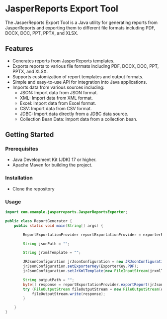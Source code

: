# JasperReports Export Tool

The JasperReports Export Tool is a Java utility for generating reports from JasperReports and exporting them to different file formats including PDF, DOCX, DOC, PPT, PPTX, and XLSX.

## Features

- Generates reports from JasperReports templates.
- Exports reports to various file formats including PDF, DOCX, DOC, PPT, PPTX, and XLSX.
- Supports customization of report templates and output formats.
- Simple and easy-to-use API for integration into Java applications.
- Imports data from various sources including:
  - JSON: Import data from JSON format.
  - XML: Import data from XML format.
  - Excel: Import data from Excel format.
  - CSV: Import data from CSV format.
  - JDBC: Import data directly from a JDBC data source.
  - Collection Bean Data: Import data from a collection bean.
    
## Getting Started

### Prerequisites

- Java Development Kit (JDK) 17 or higher.
- Apache Maven for building the project.

### Installation

- Clone the repository

### Usage

```java
import com.example.jasperreports.JasperReportsExporter;

public class ReportGenerator {
    public static void main(String[] args) {

        ReportExportationProvider reportExportationProvider = exporterReportProviderLocator.getExportationProvider(ProviderKey.JASPER_REPORT);

        String jsonPath = "";

        String jrxmlTemplate = "";

        JRJsonConfiguration jrJsonConfiguration = new JRJsonConfiguration(new FileInputStream(jsonPath));
        jrJsonConfiguration.setExporterKey(ExporterKey.PDF);
        jrJsonConfiguration.setJrXmlTemplate(new FileInputStream(jrxmlTemplate));

        String outputPath = "";
        byte[] response = reportExportationProvider.exportReport(jrJsonConfiguration);
        try (FileOutputStream fileOutputStream = new FileOutputStream(outputPath)) {
            fileOutputStream.write(response);
        }

    }
}
